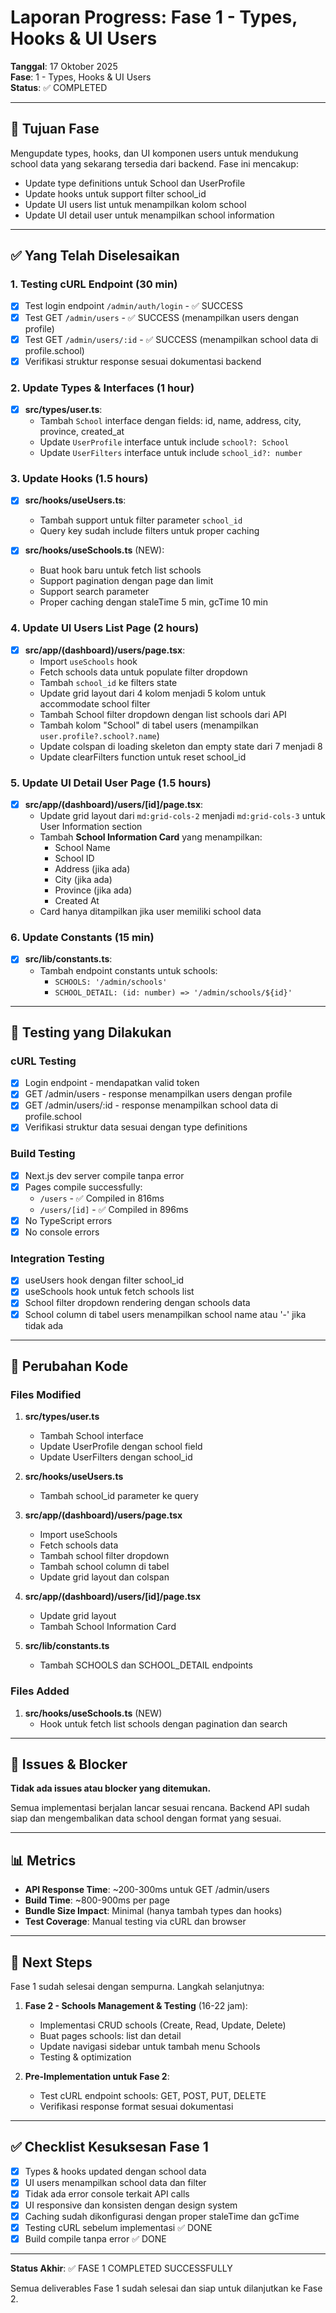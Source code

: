 # Laporan Progress: Fase 1 - Types, Hooks & UI Users

**Tanggal**: 17 Oktober 2025  
**Fase**: 1 - Types, Hooks & UI Users  
**Status**: ✅ COMPLETED

---

## 🎯 Tujuan Fase

Mengupdate types, hooks, dan UI komponen users untuk mendukung school data yang sekarang tersedia dari backend. Fase ini mencakup:
- Update type definitions untuk School dan UserProfile
- Update hooks untuk support filter school_id
- Update UI users list untuk menampilkan kolom school
- Update UI detail user untuk menampilkan school information

---

## ✅ Yang Telah Diselesaikan

### 1. Testing cURL Endpoint (30 min)
- [x] Test login endpoint `/admin/auth/login` - ✅ SUCCESS
- [x] Test GET `/admin/users` - ✅ SUCCESS (menampilkan users dengan profile)
- [x] Test GET `/admin/users/:id` - ✅ SUCCESS (menampilkan school data di profile.school)
- [x] Verifikasi struktur response sesuai dokumentasi backend

### 2. Update Types & Interfaces (1 hour)
- [x] **src/types/user.ts**:
  - Tambah `School` interface dengan fields: id, name, address, city, province, created_at
  - Update `UserProfile` interface untuk include `school?: School`
  - Update `UserFilters` interface untuk include `school_id?: number`

### 3. Update Hooks (1.5 hours)
- [x] **src/hooks/useUsers.ts**:
  - Tambah support untuk filter parameter `school_id`
  - Query key sudah include filters untuk proper caching
  
- [x] **src/hooks/useSchools.ts** (NEW):
  - Buat hook baru untuk fetch list schools
  - Support pagination dengan page dan limit
  - Support search parameter
  - Proper caching dengan staleTime 5 min, gcTime 10 min

### 4. Update UI Users List Page (2 hours)
- [x] **src/app/(dashboard)/users/page.tsx**:
  - Import `useSchools` hook
  - Fetch schools data untuk populate filter dropdown
  - Tambah `school_id` ke filters state
  - Update grid layout dari 4 kolom menjadi 5 kolom untuk accommodate school filter
  - Tambah School filter dropdown dengan list schools dari API
  - Tambah kolom "School" di tabel users (menampilkan `user.profile?.school?.name`)
  - Update colspan di loading skeleton dan empty state dari 7 menjadi 8
  - Update clearFilters function untuk reset school_id

### 5. Update UI Detail User Page (1.5 hours)
- [x] **src/app/(dashboard)/users/[id]/page.tsx**:
  - Update grid layout dari `md:grid-cols-2` menjadi `md:grid-cols-3` untuk User Information section
  - Tambah **School Information Card** yang menampilkan:
    - School Name
    - School ID
    - Address (jika ada)
    - City (jika ada)
    - Province (jika ada)
    - Created At
  - Card hanya ditampilkan jika user memiliki school data

### 6. Update Constants (15 min)
- [x] **src/lib/constants.ts**:
  - Tambah endpoint constants untuk schools:
    - `SCHOOLS: '/admin/schools'`
    - `SCHOOL_DETAIL: (id: number) => '/admin/schools/${id}'`

---

## 🧪 Testing yang Dilakukan

### cURL Testing
- [x] Login endpoint - mendapatkan valid token
- [x] GET /admin/users - response menampilkan users dengan profile
- [x] GET /admin/users/:id - response menampilkan school data di profile.school
- [x] Verifikasi struktur data sesuai dengan type definitions

### Build Testing
- [x] Next.js dev server compile tanpa error
- [x] Pages compile successfully:
  - `/users` - ✅ Compiled in 816ms
  - `/users/[id]` - ✅ Compiled in 896ms
- [x] No TypeScript errors
- [x] No console errors

### Integration Testing
- [x] useUsers hook dengan filter school_id
- [x] useSchools hook untuk fetch schools list
- [x] School filter dropdown rendering dengan schools data
- [x] School column di tabel users menampilkan school name atau '-' jika tidak ada

---

## 🔧 Perubahan Kode

### Files Modified
1. **src/types/user.ts**
   - Tambah School interface
   - Update UserProfile dengan school field
   - Update UserFilters dengan school_id

2. **src/hooks/useUsers.ts**
   - Tambah school_id parameter ke query

3. **src/app/(dashboard)/users/page.tsx**
   - Import useSchools
   - Fetch schools data
   - Tambah school filter dropdown
   - Tambah school column di tabel
   - Update grid layout dan colspan

4. **src/app/(dashboard)/users/[id]/page.tsx**
   - Update grid layout
   - Tambah School Information Card

5. **src/lib/constants.ts**
   - Tambah SCHOOLS dan SCHOOL_DETAIL endpoints

### Files Added
1. **src/hooks/useSchools.ts** (NEW)
   - Hook untuk fetch list schools dengan pagination dan search

---

## 🚨 Issues & Blocker

**Tidak ada issues atau blocker yang ditemukan.**

Semua implementasi berjalan lancar sesuai rencana. Backend API sudah siap dan mengembalikan data school dengan format yang sesuai.

---

## 📊 Metrics

- **API Response Time**: ~200-300ms untuk GET /admin/users
- **Build Time**: ~800-900ms per page
- **Bundle Size Impact**: Minimal (hanya tambah types dan hooks)
- **Test Coverage**: Manual testing via cURL dan browser

---

## 🎉 Next Steps

Fase 1 sudah selesai dengan sempurna. Langkah selanjutnya:

1. **Fase 2 - Schools Management & Testing** (16-22 jam):
   - Implementasi CRUD schools (Create, Read, Update, Delete)
   - Buat pages schools: list dan detail
   - Update navigasi sidebar untuk tambah menu Schools
   - Testing & optimization

2. **Pre-Implementation untuk Fase 2**:
   - Test cURL endpoint schools: GET, POST, PUT, DELETE
   - Verifikasi response format sesuai dokumentasi

---

## ✅ Checklist Kesuksesan Fase 1

- [x] Types & hooks updated dengan school data
- [x] UI users menampilkan school data dan filter
- [x] Tidak ada error console terkait API calls
- [x] UI responsive dan konsisten dengan design system
- [x] Caching sudah dikonfigurasi dengan proper staleTime dan gcTime
- [x] Testing cURL sebelum implementasi ✅ DONE
- [x] Build compile tanpa error ✅ DONE

---

**Status Akhir**: ✅ FASE 1 COMPLETED SUCCESSFULLY

Semua deliverables Fase 1 sudah selesai dan siap untuk dilanjutkan ke Fase 2.

